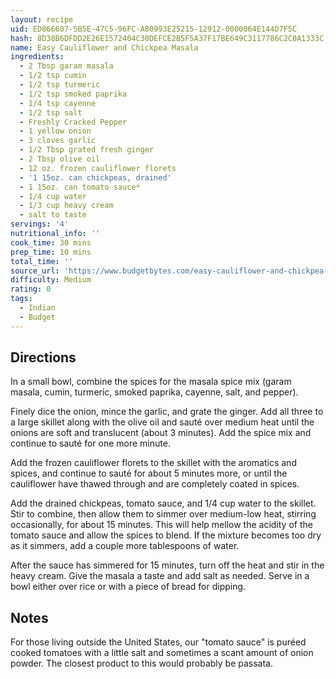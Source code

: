 ```yaml
---
layout: recipe
uid: ED866607-5B5E-47C5-96FC-A80993E25215-12912-0000064E144D7F5C
hash: 8D38B6DFDD2E26E1572404C30DEFCE2B5F5A37F17BE649C3117786C2C0A1333C
name: Easy Cauliflower and Chickpea Masala
ingredients:
  - 2 Tbsp garam masala
  - 1/2 tsp cumin
  - 1/2 tsp turmeric
  - 1/2 tsp smoked paprika
  - 1/4 tsp cayenne
  - 1/2 tsp salt
  - Freshly Cracked Pepper
  - 1 yellow onion
  - 3 cloves garlic
  - 1/2 Tbsp grated fresh ginger
  - 2 Tbsp olive oil
  - 12 oz. frozen cauliflower florets
  - '1 15oz. can chickpeas, drained'
  - 1 15oz. can tomato sauce*
  - 1/4 cup water
  - 1/3 cup heavy cream
  - salt to taste
servings: '4'
nutritional_info: ''
cook_time: 30 mins
prep_time: 10 mins
total_time: ''
source_url: 'https://www.budgetbytes.com/easy-cauliflower-and-chickpea-masala/'
difficulty: Medium
rating: 0
tags:
  - Indian
  - Budget
---
```


## Directions

In a small bowl, combine the spices for the masala spice mix (garam masala, cumin, turmeric, smoked paprika, cayenne, salt, and pepper).

Finely dice the onion, mince the garlic, and grate the ginger. Add all three to a large skillet along with the olive oil and sauté over medium heat until the onions are soft and translucent (about 3 minutes). Add the spice mix and continue to sauté for one more minute.

Add the frozen cauliflower florets to the skillet with the aromatics and spices, and continue to sauté for about 5 minutes more, or until the cauliflower have thawed through and are completely coated in spices.

Add the drained chickpeas, tomato sauce, and 1/4 cup water to the skillet. Stir to combine, then allow them to simmer over medium-low heat, stirring occasionally, for about 15 minutes. This will help mellow the acidity of the tomato sauce and allow the spices to blend. If the mixture becomes too dry as it simmers, add a couple more tablespoons of water.

After the sauce has simmered for 15 minutes, turn off the heat and stir in the heavy cream. Give the masala a taste and add salt as needed. Serve in a bowl either over rice or with a piece of bread for dipping.
## Notes

For those living outside the United States, our "tomato sauce" is puréed cooked tomatoes with a little salt and sometimes a scant amount of onion powder. The closest product to this would probably be passata.
